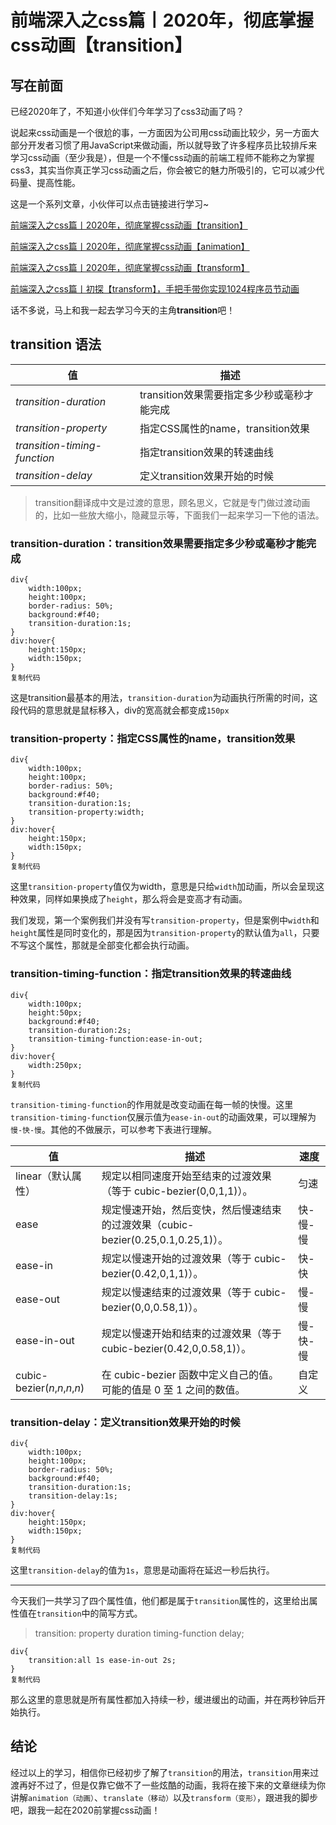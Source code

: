 # 前端深入之css篇丨2020年，彻底掌握css动画【transition】

## 写在前面

已经2020年了，不知道小伙伴们今年学习了css3动画了吗？

说起来css动画是一个很尬的事，一方面因为公司用css动画比较少，另一方面大部分开发者习惯了用JavaScript来做动画，所以就导致了许多程序员比较排斥来学习css动画（至少我是），但是一个不懂css动画的前端工程师不能称之为掌握css3，其实当你真正学习css动画之后，你会被它的魅力所吸引的，它可以减少代码量、提高性能。

这是一个系列文章，小伙伴可以点击链接进行学习~

[前端深入之css篇丨2020年，彻底掌握css动画【transition】](https://juejin.cn/post/6844903967491784712)

[前端深入之css篇丨2020年，彻底掌握css动画【animation】](https://juejin.cn/post/6844903974408028167)

[前端深入之css篇丨2020年，彻底掌握css动画【transform】](https://juejin.cn/post/6844903983639707661)

[前端深入之css篇丨初探【transform】，手把手带你实现1024程序员节动画](https://juejin.cn/post/6844903977255960590)

话不多说，马上和我一起去学习今天的主角**transition**吧！

## transition 语法

| 值                           | 描述                                       |
| ---------------------------- | ------------------------------------------ |
| *transition-duration*        | transition效果需要指定多少秒或毫秒才能完成 |
| *transition-property*        | 指定CSS属性的name，transition效果          |
| *transition-timing-function* | 指定transition效果的转速曲线               |
| *transition-delay*           | 定义transition效果开始的时候               |

> transition翻译成中文是过渡的意思，顾名思义，它就是专门做过渡动画的，比如一些放大缩小，隐藏显示等，下面我们一起来学习一下他的语法。

### transition-duration：transition效果需要指定多少秒或毫秒才能完成

```
div{
    width:100px;
    height:100px;
    border-radius: 50%;
    background:#f40;
    transition-duration:1s;
}
div:hover{
    height:150px;	
    width:150px;
}
复制代码
```

这是transition最基本的用法，`transition-duration`为动画执行所需的时间，这段代码的意思就是鼠标移入，div的宽高就会都变成`150px`

### transition-property：指定CSS属性的name，transition效果

```
div{
    width:100px;
    height:100px;
    border-radius: 50%;
    background:#f40;
    transition-duration:1s;
    transition-property:width;
}
div:hover{
    height:150px;	
    width:150px;
}
复制代码
```

这里`transition-property`值仅为width，意思是只给`width`加动画，所以会呈现这种效果，同样如果换成了`height`，那么将会是变高才有动画。

我们发现，第一个案例我们并没有写`transition-property`，但是案例中`width`和`height`属性是同时变化的，那是因为`transition-property`的默认值为`all`，只要不写这个属性，那就是全部变化都会执行动画。

### transition-timing-function：指定transition效果的转速曲线

```
div{
    width:100px;
    height:50px;
    background:#f40;
    transition-duration:2s;
    transition-timing-function:ease-in-out;
}
div:hover{
    width:250px;
}
复制代码
```

`transition-timing-function`的作用就是改变动画在每一帧的快慢。这里`transition-timing-function`仅展示值为`ease-in-out`的动画效果，可以理解为`慢-快-慢`。其他的不做展示，可以参考下表进行理解。

| 值                            | 描述                                                         | 速度     |
| ----------------------------- | ------------------------------------------------------------ | -------- |
| linear（默认属性）            | 规定以相同速度开始至结束的过渡效果（等于 cubic-bezier(0,0,1,1)）。 | 匀速     |
| ease                          | 规定慢速开始，然后变快，然后慢速结束的过渡效果（cubic-bezier(0.25,0.1,0.25,1)）。 | 快-慢-慢 |
| ease-in                       | 规定以慢速开始的过渡效果（等于 cubic-bezier(0.42,0,1,1)）。  | 快-快    |
| ease-out                      | 规定以慢速结束的过渡效果（等于 cubic-bezier(0,0,0.58,1)）。  | 慢-慢    |
| ease-in-out                   | 规定以慢速开始和结束的过渡效果（等于 cubic-bezier(0.42,0,0.58,1)）。 | 慢-快-慢 |
| cubic-bezier(*n*,*n*,*n*,*n*) | 在 cubic-bezier 函数中定义自己的值。可能的值是 0 至 1 之间的数值。 | 自定义   |

### transition-delay：定义transition效果开始的时候

```
div{
    width:100px;
    height:100px;
    border-radius: 50%;
    background:#f40;
    transition-duration:1s;
    transition-delay:1s;
}
div:hover{
    height:150px;	
    width:150px;
}
复制代码
```

这里`transition-delay`的值为`1s`，意思是动画将在延迟一秒后执行。

------

今天我们一共学习了四个属性值，他们都是属于`transition`属性的，这里给出属性值在`transition`中的简写方式。

> transition: property duration timing-function delay;

```
div{
    transition:all 1s ease-in-out 2s;
}
复制代码
```

那么这里的意思就是所有属性都加入持续一秒，缓进缓出的动画，并在两秒钟后开始执行。

## 结论

经过以上的学习，相信你已经初步了解了`transition`的用法，`transition`用来过渡再好不过了，但是仅靠它做不了一些炫酷的动画，我将在接下来的文章继续为你讲解`animation（动画）`、`translate（移动）`以及`transform（变形）`，跟进我的脚步吧，跟我一起在2020前掌握css动画！